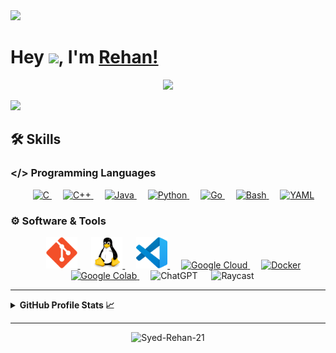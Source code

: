 <img src="https://user-images.githubusercontent.com/73097560/115834477-dbab4500-a447-11eb-908a-139a6edaec5c.gif">

# Hey <img src="https://github.com/TheDudeThatCode/TheDudeThatCode/blob/master/Assets/Hi.gif" width="29">, I'm [Rehan!](https://bio.link/syed_rehan) 

<p align="center">
  <img src="https://readme-typing-svg.herokuapp.com?lines=Computer+Science+Student.;DevOps%20Enthusiast.;Always%20learning%20new%20things.;&center=true&width=500&height=50">
</p>

<img src="https://user-images.githubusercontent.com/73097560/115834477-dbab4500-a447-11eb-908a-139a6edaec5c.gif">

## 🛠️ Skills

### </> Programming Languages
<p align="center">
  &emsp;
  <a href="https://docs.microsoft.com/en-us/cpp/?view=msvc-170" target="_blank" rel="noreferrer">
    <img src="https://raw.githubusercontent.com/danielcranney/readme-generator/main/public/icons/skills/c-colored.svg" width="50" height="50" alt="C" />
  </a>
  &emsp;
  <a href="https://docs.microsoft.com/en-us/cpp/?view=msvc-170" target="_blank" rel="noreferrer">
    <img src="https://raw.githubusercontent.com/danielcranney/readme-generator/main/public/icons/skills/cplusplus-colored.svg" width="50" height="50" alt="C++" />
  </a>
  &emsp;
  <a href="https://www.oracle.com/java/" target="_blank" rel="noreferrer">
    <img src="https://raw.githubusercontent.com/danielcranney/readme-generator/main/public/icons/skills/java-colored.svg" width="50" height="50" alt="Java" />
  </a>
  &emsp;
  <a href="https://www.python.org/" target="_blank" rel="noreferrer">
    <img src="https://raw.githubusercontent.com/danielcranney/readme-generator/main/public/icons/skills/python-colored.svg" width="50" height="50" alt="Python" />
  </a>
  &emsp;
  <a href="https://go.dev/doc/" target="_blank" rel="noreferrer">
    <img src="https://raw.githubusercontent.com/danielcranney/readme-generator/main/public/icons/skills/go-colored.svg" width="50" height="50" alt="Go" />
  </a>
  &emsp;
  <a href="https://www.gnu.org/software/bash/" target="_blank" rel="noreferrer">
    <img src="https://cdn.jsdelivr.net/gh/devicons/devicon/icons/bash/bash-original.svg" width="50" height="50" alt="Bash" />
  </a>
  &emsp;
  <a href="https://yaml.org/" target="_blank" rel="noreferrer">
    <img src="https://simpleicons.org/icons/yaml.svg" width="50" height="50" alt="YAML" />
  </a>
</p>

### ⚙ Software & Tools
<p align="center">
  &emsp;
  <a href="https://git-scm.com/" target="_blank">
    <img src="https://raw.githubusercontent.com/devicons/devicon/master/icons/git/git-original.svg" alt="git" width="50" height="50" />
  </a>
  &emsp;
  <a href="https://www.linux.org/" target="_blank">
    <img src="https://raw.githubusercontent.com/devicons/devicon/master/icons/linux/linux-original.svg" alt="linux" width="50" height="50" />
  </a>
  &emsp;
  <a href="https://code.visualstudio.com/" target="_blank">
    <img src="https://raw.githubusercontent.com/devicons/devicon/master/icons/vscode/vscode-original.svg" alt="VS Code" width="50" height="50" />
  </a>
  &emsp;
  <a href="https://cloud.google.com/" target="_blank">
    <img src="https://raw.githubusercontent.com/danielcranney/readme-generator/main/public/icons/skills/googlecloud-colored.svg" width="50" height="50" alt="Google Cloud" />
  </a>
  &emsp;
  <a href="https://www.docker.com/" target="_blank">
    <img src="https://raw.githubusercontent.com/danielcranney/readme-generator/main/public/icons/skills/docker-colored.svg" width="50" height="50" alt="Docker" />
  </a>
  <a href="https://colab.research.google.com/" target="_blank" rel="noreferrer">
        <img src="https://img.icons8.com/color/96/000000/google-colab.png" width="50" height="50" alt="Google Colab" />
    </a>
   &emsp;
<img src="https://simpleicons.org/icons/openai.svg" alt="ChatGPT" width="50" height="50" />
&emsp;
<img src="https://simpleicons.org/icons/raycast.svg" alt="Raycast" width="50" height="50" />
&emsp;

</p>

---

<details> 
  <summary> <b>GitHub Profile Stats 📈</b> </summary>
  <br/>
  <p align="center">
    <a href="http://www.github.com/Syed-Rehan-21">
      <img src="https://github-readme-stats.vercel.app/api?username=Syed-Rehan-21&show_icons=true&hide=stars,issues,&count_private=true&title_color=0891b2&text_color=ffffff&icon_color=0891b2&bg_color=1c1917&hide_border=true&show_icons=true" alt="GitHub stats" />
    </a>
  </p>
</details>

---

<p align="center">
  <img src="https://komarev.com/ghpvc/?username=Syed-Rehan-21f&label=Profile%20views&color=0e75b6&style=plastic" alt="Syed-Rehan-21" />
</p>
